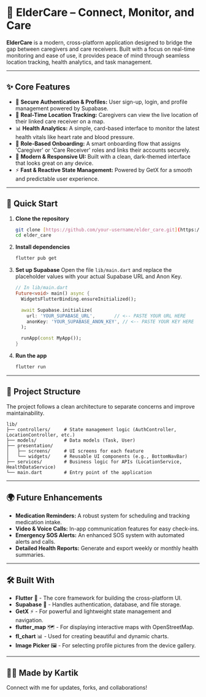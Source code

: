 # 💙 ElderCare – Connect, Monitor, and Care

**ElderCare** is a modern, cross-platform application designed to bridge the gap between caregivers and care receivers. Built with a focus on real-time monitoring and ease of use, it provides peace of mind through seamless location tracking, health analytics, and task management.

---
## ✨ Core Features

* 🔐 **Secure Authentication & Profiles:** User sign-up, login, and profile management powered by Supabase.
* 📍 **Real-Time Location Tracking:** Caregivers can view the live location of their linked care receiver on a map.
* 📊 **Health Analytics:** A simple, card-based interface to monitor the latest health vitals like heart rate and blood pressure.
* 🚀 **Role-Based Onboarding:** A smart onboarding flow that assigns 'Caregiver' or 'Care Receiver' roles and links their accounts securely.
* 📱 **Modern & Responsive UI:** Built with a clean, dark-themed interface that looks great on any device.
* ⚡ **Fast & Reactive State Management:** Powered by GetX for a smooth and predictable user experience.

---

## 📲 Quick Start

1.  **Clone the repository**

    ```bash
    git clone [https://github.com/your-username/elder_care.git](https://github.com/your-username/elder_care.git)
    cd elder_care
    ```

2.  **Install dependencies**

    ```bash
    flutter pub get
    ```

3.  **Set up Supabase**
    Open the file `lib/main.dart` and replace the placeholder values with your actual Supabase URL and Anon Key.

    ```dart
    // In lib/main.dart
    Future<void> main() async {
      WidgetsFlutterBinding.ensureInitialized();

      await Supabase.initialize(
        url: 'YOUR_SUPABASE_URL',       // <-- PASTE YOUR URL HERE
        anonKey: 'YOUR_SUPABASE_ANON_KEY', // <-- PASTE YOUR KEY HERE
      );

      runApp(const MyApp());
    }
    ```

4.  **Run the app**

    ```bash
    flutter run
    ```

---

## 📂 Project Structure

The project follows a clean architecture to separate concerns and improve maintainability.

```
lib/
├── controllers/     # State management logic (AuthController, LocationController, etc.)
├── models/          # Data models (Task, User)
├── presentation/
│   ├── screens/     # UI screens for each feature
│   └── widgets/     # Reusable UI components (e.g., BottomNavBar)
├── services/        # Business logic for APIs (LocationService, HealthDataService)
└── main.dart        # Entry point of the application
```

---

## 🌍 Future Enhancements

* **Medication Reminders:** A robust system for scheduling and tracking medication intake.
* **Video & Voice Calls:** In-app communication features for easy check-ins.
* **Emergency SOS Alerts:** An enhanced SOS system with automated alerts and calls.
* **Detailed Health Reports:** Generate and export weekly or monthly health summaries.

---

## 🛠️ Built With

* **Flutter** 💙 - The core framework for building the cross-platform UI.
* **Supabase** 🔐 - Handles authentication, database, and file storage.
* **GetX** ⚡ - For powerful and lightweight state management and navigation.
* **flutter_map** 🗺️ - For displaying interactive maps with OpenStreetMap.
* **fl_chart** 📊 - Used for creating beautiful and dynamic charts.
* **Image Picker** 🖼️ - For selecting profile pictures from the device gallery.

---

## 👨‍💻 Made by Kartik

Connect with me for updates, forks, and collaborations!
